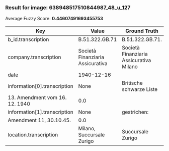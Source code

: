 ### Result for image: 638948517510844987_48_u_127
Average Fuzzy Score: **0.44607491693455753**
<small>

| Key | Value | Ground Truth | Score |
| --- | --- | --- | --- |
| b_id.transcription | B.51.322.GB.71 | B.51.322.GB.71. | 0.9655172413793103 |
| company.transcription | Società Finanziaria Assicurativa | Società Finanziaria Assicurativa Milano | 0.9014084507042255 |
| date | 1940-12-16 |  | 0.0 |
| information[0].transcription | None | Britische schwarze Liste
13. Amendment vom 16. 12. 1940 | 0.0 |
| information[1].transcription | None | gestrichen:
Amendment 11, 30.10.45. | 0.0 |
| location.transcription | Milano, Succursale Zurigo | Succursale Zurigo | 0.8095238095238095 |

</small>
